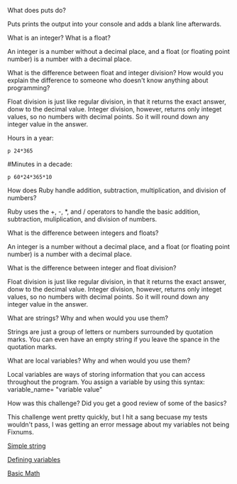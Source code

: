 What does puts do?

Puts prints the output into your console and adds a blank line afterwards.

What is an integer? What is a float?

An integer is a number without a decimal place, and a float (or floating point number) is a number with a decimal place.

What is the difference between float and integer division? How would you explain the difference to someone who doesn't know anything about programming?

Float division is just like regular division, in that it returns the exact answer, donw to the decimal value. Integer division, however, returns only integet values, so no numbers with decimal points. So it will round down any integer value in the answer.

Hours in a year:

```
p 24*365
```

#Minutes in a decade:
```
p 60*24*365*10
```


How does Ruby handle addition, subtraction, multiplication, and division of numbers?

Ruby uses the +, -, *, and / operators to handle the basic addition, subtraction, muliplication, and division of numbers.

What is the difference between integers and floats?

An integer is a number without a decimal place, and a float (or floating point number) is a number with a decimal place.

What is the difference between integer and float division?

Float division is just like regular division, in that it returns the exact answer, donw to the decimal value. Integer division, however, returns only integet values, so no numbers with decimal points. So it will round down any integer value in the answer.

What are strings? Why and when would you use them?

Strings are just a group of letters or numbers surrounded by quotation marks. You can even have an empty string if you leave the spance in the quotation marks.

What are local variables? Why and when would you use them?

Local variables are ways of storing information that you can access throughout the program. You assign a variable by using this syntax: variable_name= "variable value"

How was this challenge? Did you get a good review of some of the basics?

This challenge went pretty quickly, but I hit a sang becuase my tests wouldn't pass, I was getting an error message about my variables not being Fixnums.


[Simple string](https://github.com/tnewcomb0/Phase-0/blob/master/week-4/simple-string.rb)

[Defining variables](https://github.com/tnewcomb0/Phase-0/blob/master/week-4/defining-variables.rb)

[Basic Math](https://github.com/tnewcomb0/Phase-0/blob/master/week-4/basic-math.rb)
